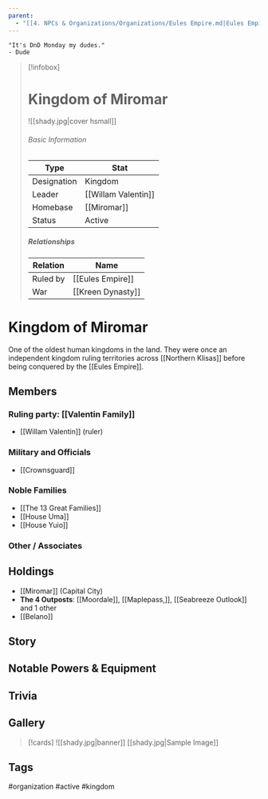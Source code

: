 ```yaml
---
parent:
  - "[[4. NPCs & Organizations/Organizations/Eules Empire.md|Eules Empire]]"
---
```

	"It's DnD Monday my dudes." 
	- Dude

> [!infobox]
> # Kingdom of Miromar
> ![[shady.jpg|cover hsmall]]
> ###### Basic Information
> | Type | Stat |
> | ---- | ---- |
> |Designation|Kingdom|
> | Leader | [[Willam Valentin]] |
> | Homebase | [[Miromar]] |
> | Status | Active |
> ##### Relationships
> | Relation | Name |
> | ---- | ---- |
> |Ruled by|[[Eules Empire]]|
> |War|[[Kreen Dynasty]]|

# Kingdom of Miromar
One of the oldest human kingdoms in the land. They were once an independent kingdom ruling territories across [[Northern Klisas]] before being conquered by the [[Eules Empire]].
## Members
### Ruling party: [[Valentin Family]]
- [[Willam Valentin]] (ruler)
### Military and Officials
- [[Crownsguard]]
### Noble Families
- [[The 13 Great Families]]
- [[House Uma]]
- [[House Yuio]]

### Other / Associates

## Holdings
- [[Miromar]] (Capital City)
- **The 4 Outposts**: [[Moordale]], [[Maplepass,]], [[Seabreeze Outlook]] and 1 other
- [[Belano]]

## Story
## Notable Powers & Equipment
## Trivia

## Gallery
>[!cards]
>![[shady.jpg|banner]]
>[[shady.jpg|Sample Image]]
>

## Tags
#organization #active  #kingdom
